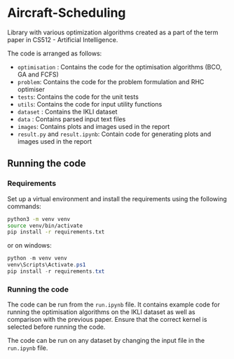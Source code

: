 # Aircraft-Scheduling
Library with various optimization algorithms created as a part of the term paper in CS512 - Artificial Intelligence.

The code is arranged as follows:

* `optimisation` : Contains the code for the optimisation algorithms (BCO, GA and FCFS)
* `problem`: Contains the code for the problem formulation and RHC optimiser
* `tests`: Contains the code for the unit tests
* `utils`: Contains the code for input utility functions
* `dataset` : Contains the IKLI dataset
* `data` : Contains parsed input text files
* `images`: Contains plots and images used in the report
* `result.py` and `result.ipynb`: Contain code for generating plots and images used in the report

## Running the code

### Requirements
Set up a virtual environment and install the requirements using the following commands:

```bash
python3 -m venv venv
source venv/bin/activate
pip install -r requirements.txt
```

or on windows:

```powershell
python -m venv venv
venv\Scripts\Activate.ps1
pip install -r requirements.txt
```

### Running the code
The code can be run from the `run.ipynb` file. It contains example code for running the optimisation algorithms on the IKLI dataset as well as comparison with the previous paper. Ensure that the correct kernel is selected before running the code.

The code can be run on any dataset by changing the input file in the `run.ipynb` file.
